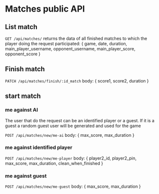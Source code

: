 # Matches public API 

## List match
`GET /api/matches/`
returns the data of all finished matches to which the player doing the request participated:
{
	game,
	date,
	duration,
	main_player_username,
	opponent_username,
	main_player_score,
	opponent_score
}

## Finish match
`PATCH /api/matches/finish/:id_match`
body:
{
	score1,
	score2,
	duration
}


## start match
### me against AI
The user that do the request can be an identified player or a guest. If it is a guest a random guest user will be generated and used for the game

`POST /api/matches/new/me-ai`
body:
{
	max_score,
	max_duration
}
### me against identified player
`POST /api/matches/new/me-player`
body:
{
	player2_id,
	player2_pin,
	max_score,
	max_duration,
	clean_when_finished
}
### me against guest
`POST /api/matches/new/me-guest`
body:
{
	max_score,
	max_duration
}